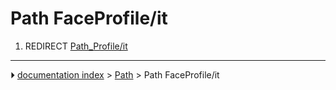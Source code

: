 # Path FaceProfile/it
1.  REDIRECT [Path_Profile/it](Path_Profile/it.md)



---
⏵ [documentation index](../README.md) > [Path](Path_Workbench.md) > Path FaceProfile/it
